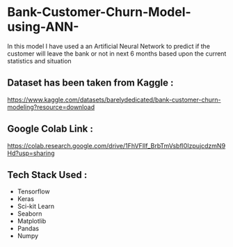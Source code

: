 # Bank-Customer-Churn-Model-using-ANN-
In this model I have used a an Artificial Neural Network to predict if the customer will leave the bank or not in next 6 months based upon the current statistics and situation

## Dataset has been taken from Kaggle :
https://www.kaggle.com/datasets/barelydedicated/bank-customer-churn-modeling?resource=download

## Google Colab Link :
https://colab.research.google.com/drive/1FhVFIlf_BrbTmVsbfl0IzpujcdzmN9Hd?usp=sharing

## Tech Stack Used :

* Tensorflow
* Keras
* Sci-kit Learn
* Seaborn
* Matplotlib
* Pandas
* Numpy
